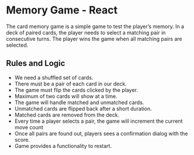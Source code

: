 
# Memory Game - React

The card memory game is a simple game to test the player’s memory. In a deck of paired cards, the player needs to select a matching pair in consecutive turns. The player wins the game when all matching pairs are selected.

## Rules and Logic

- We need a shuffled set of cards.
- There must be a pair of each card in our deck.
- The game must flip the cards clicked by the player.
- Maximum of two cards will show at a time.
- The game will handle matched and unmatched cards.
- Unmatched cards are flipped back after a short duration.
- Matched cards are removed from the deck.
- Every time a player selects a pair, the game will increment the current move count
- Once all pairs are found out, players sees a confirmation dialog with the score.
- Game provides a functionality to restart.
